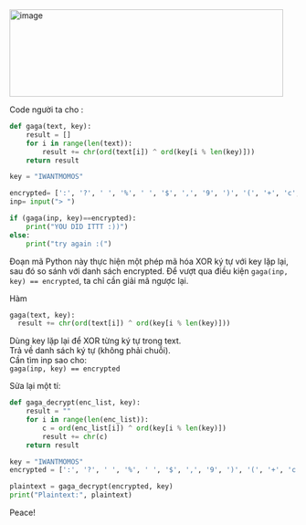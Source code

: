 <img width="479" height="153" alt="image" src="https://github.com/user-attachments/assets/9293b592-8437-4012-a92f-ea3085e87599" />  

Code người ta cho :  
```python
def gaga(text, key):
    result = []
    for i in range(len(text)):
        result += chr(ord(text[i]) ^ ord(key[i % len(key)]))
    return result

key = "IWANTMOMOS"

encrypted= [':', '?', ' ', '%', ' ', '$', ',', '9', ')', '(', '+', 'c', '#', '7', '\x06', '~', '9', '\x12', '~', ' ', '\x16', '4', '4', ':', 'g', '0']
inp= input("> ")

if (gaga(inp, key)==encrypted):
    print("YOU DID ITTT :))")
else:
    print("try again :(")
```

Đoạn mã Python này thực hiện một phép mã hóa XOR ký tự với key lặp lại, sau đó so sánh với danh sách encrypted. Để vượt qua điều kiện `gaga(inp, key) == encrypted`, ta chỉ cần giải mã ngược lại.  

Hàm 
```python
gaga(text, key):
  result += chr(ord(text[i]) ^ ord(key[i % len(key)]))
```
Dùng key lặp lại để XOR từng ký tự trong text.  
Trả về danh sách ký tự (không phải chuỗi).  
Cần tìm inp sao cho:  
`gaga(inp, key) == encrypted`  


Sửa lại một tí:  
```python
def gaga_decrypt(enc_list, key):
    result = ""
    for i in range(len(enc_list)):
        c = ord(enc_list[i]) ^ ord(key[i % len(key)])
        result += chr(c)
    return result

key = "IWANTMOMOS"
encrypted = [':', '?', ' ', '%', ' ', '$', ',', '9', ')', '(', '+', 'c', '#', '7', '\x06', '~', '9', '\x12', '~', ' ', '\x16', '4', '4', ':', 'g', '0']

plaintext = gaga_decrypt(encrypted, key)
print("Plaintext:", plaintext)

```
Peace!
